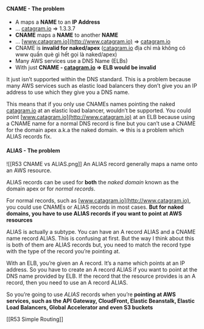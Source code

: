 #### CNAME - The problem
- A maps a **NAME** to an **IP Address**
- … [catagram.io](http://catagram.io) ⇒ 1.3.3.7
- **CNAME** maps a **NAME** to another **NAME**
- … [www.catagram.io](http://www.catagram.io) ⇒ [catagram.io](http://catagram.io)
- CNAME is **invalid for naked/apex** ([catagram.io](http://catagram.io) địa chỉ mà không có www quần què gì hết gọi là naked/apex)
- Many AWS services use a DNS Name (ELBs)
- With just **CNAME - [catagram.io](http://catagram.io) ⇒ ELB would be invalid**

It just isn’t supported within the DNS standard. This is a problem because many AWS services such as elastic load balancers they don’t give you an IP address to use which they give you a DNS name.

This means that if you only use CNAMEs names pointing the naked [catagram.io](http://catagram.io) at an elastic load balancer, wouldn’t be supported. You could point [www.catagram.io](http://www.catagram.io) at an ELB because using a CNAME name for a normal DNS record is fine but you can’t use a CNAME for the domain apex a.k.a the naked domain. ⇒ this is a problem which ALIAS records fix.
#### ALIAS - The problem
![[R53 CNAME vs ALIAS.png]]
An ALIAS record generally maps a name onto an AWS resource.

ALIAS records can be used for **both** the *naked domain* known as the domain apex or for *normal records*.

For normal records, such as [www.catagram.io](http://www.catagram.io), you could use CNAMEs or ALIAS records in most cases. **But for naked domains, you have to use ALIAS records if you want to point at AWS resources**

ALIAS is actually a subtype. You can have an A record ALIAS and a CNAME name record ALIAS. This is confusing at first. But the way I think about this is both of them are ALIAS records but, you need to match the record type with the type of the record you’re pointing at.

With an ELB, you’re given an A record. It’s a name which points at an IP address. So you have to create an A record ALIAS if you want to point at the DNS name provided by ELB. If the record that the resource provides is an A record, then you need to use an A record ALIAS.

So you’re going to use *ALIAS* records when you’re **pointing at AWS services, such as the API Gateway, CloudFront, Elastic Beanstalk, Elastic Load Balancers, Global Accelerator and even S3 buckets**

[[R53 Simple Routing]]